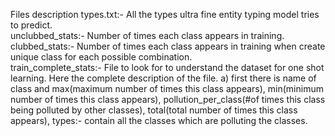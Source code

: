 Files description
types.txt:- All the types ultra fine entity typing model tries to predict.<br />
unclubbed_stats:- Number of times each class appears in training.<br />
clubbed_stats:- Number of times each class appears in training when create unique class for each possible combination.<br />
train_complete_stats:- File to look for to understand the dataset for one shot learning. Here the complete description of the file.
a) first there is name of class and max(maximum number of times this class appears), min(minimum number of times this class appears), 
pollution_per_class(#of times this class being polluted by other classes), total(total number of times this class appears), types:- contain all the classes which are polluting the classes.
